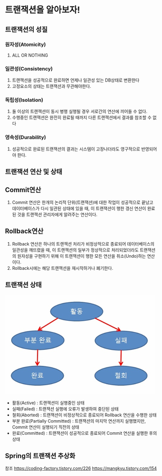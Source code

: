 # 트랜잭션을 알아보자!

## 트랜잭션의 성질
### 원자성(Atomicity)
1. ALL OR NOTHING
### 일관성(Consistency)
1. 트랜잭션을 성공적으로 완료하면 언제나 일관성 있는 DB상태로 변환한다
2. 고정요소의 상태는 트랜잭션과 무관해야한다.
### 독립성(Isolation)
1. 둘 이상의 트랜잭션이 동시 병행 실행될 경우 서로간의 연산에 끼어들 수 없다.
2. 수행중인 트랜잭션은 완전히 완료될 때까지 다른 트랜잭션에서 결과를 참조할 수 없다
### 영속성(Durability)
1. 성공적으로 완료된 트랜잭션의 결과는 시스템이 고장나더라도 영구적으로 반영되어야 한다.

## 트랜잭션 연산 및 상태
## Commit연산
1. Commit 연산은 한개의 논리적 단위(트랜잭션)에 대한 작업이 성공적으로 끝났고 데이터베이스가 다시 일관된 상태에 있을 때, 이 트랜잭션이 행한 갱신 연산이 완료된 것을 트랜잭션 관리자에게 알려주는 연산이다.
## Rollback연산
1. Rollback 연산은 하나의 트랜잭션 처리가 비정상적으로 종료되어 데이터베이스의 일관성을 깨뜨렸을 때, 이 트랜잭션의 일부가 정상적으로 처리되었더라도 트랜잭션의 원자성을 구현하기 위해 이 트랜잭션이 행한 모든 연산을 취소(Undo)하는 연산이다.
2. Rollback시에는 해당 트랜잭션을 재시작하거나 폐기한다.

## 트랜잭션 상태
![img.png](img.png)
- 활동(Active) : 트랜잭션이 실행중인 상태
- 실패(Failed) : 트랜잭션 실행에 오류가 발생하여 중단된 상태
- 철회(Aborted) : 트랜잭션이 비정상적으로 종료되어 Rollback 연산을 수행한 상태
- 부분 완료(Partially Committed) : 트랜잭션의 마지막 연산까지 실행했지만, Commit 연산이 실행되기 직전의 상태
- 완료(Committed) : 트랜잭션이 성공적으로 종료되어 Commit 연산을 실행한 후의 상태

## Spring의 트랜잭션 추상화


참조
https://coding-factory.tistory.com/226
https://mangkyu.tistory.com/154
